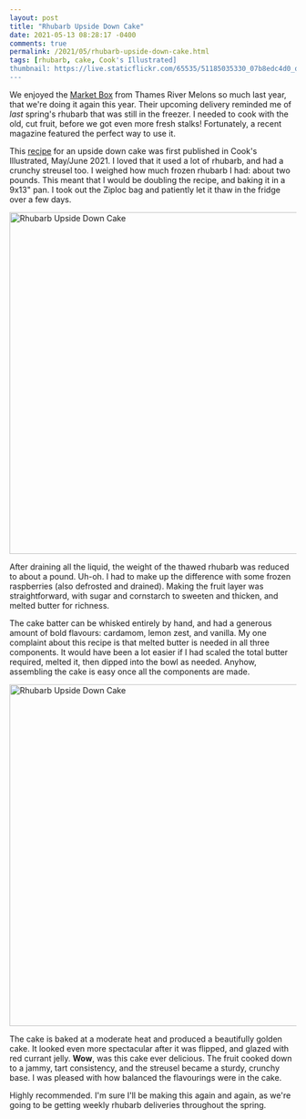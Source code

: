 ```yaml
---
layout: post
title: "Rhubarb Upside Down Cake"
date: 2021-05-13 08:28:17 -0400
comments: true
permalink: /2021/05/rhubarb-upside-down-cake.html
tags: [rhubarb, cake, Cook's Illustrated]
thumbnail: https://live.staticflickr.com/65535/51185035330_07b8edc4d0_q.jpg
---
```


We enjoyed the [Market Box](https://www.thamesrivermelons.com/market-box-details) from
Thames River Melons so much last year, that we're doing it again this year. Their upcoming
delivery reminded me of _last_ spring's rhubarb that was still in the freezer. I needed to 
cook with the old, cut fruit, before we got even more fresh stalks! Fortunately, a recent
magazine featured the perfect way to use it.

This [recipe](https://www.capegazette.com/article/introduction-rhubarb-and-its-surprising-uses/219332) 
for an upside down cake was first published in Cook's Illustrated, May/June 2021. I loved that
it used a lot of rhubarb, and had a crunchy streusel too. I weighed how much frozen rhubarb I had:
about two pounds. This meant that I would be doubling the recipe, and baking it in a 9x13" pan.
I took out the Ziploc bag and patiently let it thaw in the fridge over a few days.

<a data-flickr-embed="true" href="https://www.flickr.com/photos/gnuf/51194384262/in/dateposted/" title="Rhubarb Upside Down Cake"><img src="https://live.staticflickr.com/65535/51194384262_cf175affb1_c.jpg" width="800" height="600" alt="Rhubarb Upside Down Cake"></a><script async src="//embedr.flickr.com/assets/client-code.js" charset="utf-8"></script>

After draining all the liquid, the weight of the thawed rhubarb was
reduced to about a pound. Uh-oh.  I had to make up the difference
with some frozen raspberries (also defrosted and drained). Making
the fruit layer was straightforward, with sugar and cornstarch to
sweeten and thicken, and melted butter for richness.

The cake batter can be whisked entirely by hand, and had a generous amount of bold flavours: cardamom,
lemon zest, and vanilla. My one complaint about this recipe is that melted butter is needed
in all three components. It would have been a lot easier if I had scaled the total butter required,
melted it, then dipped into the bowl as needed. Anyhow, assembling the cake is easy once all
the components are made.

<a data-flickr-embed="true" href="https://www.flickr.com/photos/gnuf/51195304683/in/photostream/" title="Rhubarb Upside Down Cake"><img src="https://live.staticflickr.com/65535/51195304683_32f2dff22a_c.jpg" width="800" height="600" alt="Rhubarb Upside Down Cake"></a><script async src="//embedr.flickr.com/assets/client-code.js" charset="utf-8"></script>

The cake is baked at a moderate heat and produced a beautifully golden cake. It looked even
more spectacular after it was flipped, and glazed with red currant jelly. **Wow**, was this
cake ever delicious. The fruit cooked down to a jammy, tart consistency, and the streusel
became a sturdy, crunchy base. I was pleased with how balanced the flavourings were in the
cake.

Highly recommended. I'm sure I'll be making this again and again, as we're going to be
getting weekly rhubarb deliveries throughout the spring.
